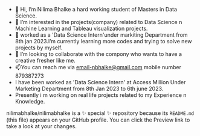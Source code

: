 - 👋 Hi, I’m Nilima Bhalke a hard working student of Masters in Data Science.
- 👀 I’m interested in the projects(company) related to Data Science n Machine Learning and Tableau visualization projects.
- 🌱 worked as a 'Data Science Intern'under markiting Department from 8th jan 2023.I’m currently learning more codes and trying to solve new projects by myself.
- 💞️ I’m looking to collaborate with the compony who wants to have a creative fresher like me.
- 📫You can reach me via email-nbhalke@gmail.com mobile number 879387273
-  I have been worked as 'Data Science Intern' at Access Million Under Marketing Department from 8th Jan 2023 to 6th june 2023.
-  Presently i m working on real life projects related to my Experience n Knowledge.

nilimabhalke/nilimabhalke is a ✨ special ✨ repository because its `README.md` (this file) appears on your GitHub profile.
You can click the Preview link to take a look at your changes.

